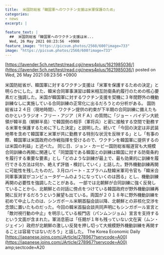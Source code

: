 ```yaml
---
title:  米国防総省「韓国軍へのワクチン支援は米軍保護のため」   
categories:
- news
excerpt: |
  
feature_text: |
  ##  米国防総省「韓国軍へのワクチン支援は米...
  Wed, 26 May 2021 08:23:56  +0900
feature_image: "https://picsum.photos/2560/600?image=733"
image: "https://picsum.photos/2560/600?image=733"
---
```


[https://lavender.5ch.net/test/read.cgi/news4plus/1621985036/](https://lavender.5ch.net/test/read.cgi/news4plus/1621985036/)
posted on Wed, 26 May 2021 08:23:56  +0900

<!--more-->

米国防総省が、韓国軍に対するワクチン支援は「米軍を保護するための決定」と明らかにした。また、韓米合同軍事演習は韓米相互防衛条約履行のための核心要素だと強調した。米国が韓国軍に対するワクチン支援を契機に３年間野外の機動訓練なしに実施している合同訓練の正常化に出るだろうとの分析がある。 国防総省は２４日（現地時間）、ワクチン提供の約束が下半期の合同訓練に備えたものかというラジオ・フリー・アジア（ＲＦＡ）の質問に「ジョー・バイデン大統領が韓半島（朝鮮半島）で韓国側の相手（軍将兵）と密に接触する空間で勤務する米軍を保護するために下した決定」と説明した。続いて「今回の決定は非武装地帯を含めて韓国軍と米軍が共に勤務する特別な状況を反映する」とし「有事の際、韓国軍は米国政府の作戦指揮を受けるので、ワクチンを韓国軍に提供するのは米国の利益」と述べた。 同じ日、ジョン・カービー国防総省報道官も大規模合同訓練の再開に関連して「同盟国である韓国との訓練は韓国に対する防衛条約を履行する重要な要素」とし「どのような訓練が最上で、最も効果的に訓練を履行できる方法は何か、絶えず評価・検討していく」と話した。野外機動訓練再開に可能性を残したものだ。３月ロバート・エブラハム駐韓米軍司令官も「韓米合同軍事演習がコンピュータゲームのようになっていくのは困る」とし、機動訓練再開の必要性を強調したことがある。 一部では北朝鮮が合同訓練に強く反発していることから、北朝鮮との対話に傍点をつけている韓国政府が野外機動訓練再開に反対するだろうという展望も出ている。両国が２０１８年に野外機動訓練を初めて中止したのは、シンガポール米朝首脳会談以降、北朝鮮との非核化交渉を念頭に置いたものだった。今回の韓米首脳会談共同声明にもシンガポール宣言と「敵対視行動の中止」を明示している板門店（パンムンジョム）宣言を支持するという文面が含まれた。軍消息筋は「任期が１年も残っていない文在寅（ムン・ジェイン）政府が北朝鮮の激しい反発を押し切って大規模野外機動訓練を再開することは容易ではないだろう」と話した。 The Korea Economic Daily [https://japanese.joins.com/JArticle/278967?servcode=A00](https://japanese.joins.com/JArticle/278967?servcode=A00) amp;sectcode=A20
